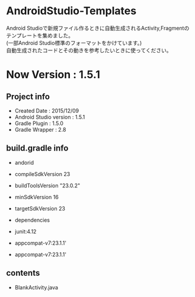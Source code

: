 # AndroidStudio-Templates

Android Studioで新規ファイル作るときに自動生成されるActivity,Fragmentのテンプレートを集めました。  
(一部Android Studio標準のフォーマットをかけています。)  
自動生成されたコードとその動きを参考したいときに使ってください。

# Now Version : 1.5.1

## Project info
* Created Date : 2015/12/09
* Android Studio version : 1.5.1
* Gradle Plugin : 1.5.0
* Gradle Wrapper : 2.8

## build.gradle info

* andorid
 * compileSdkVersion 23
 * buildToolsVersion "23.0.2"
 * minSdkVersion 16
 * targetSdkVersion 23

* dependencies
 * junit:4.12
 * appcompat-v7:23.1.1'
 * appcompat-v7:23.1.1'


## contents
* BlankActivity.java
